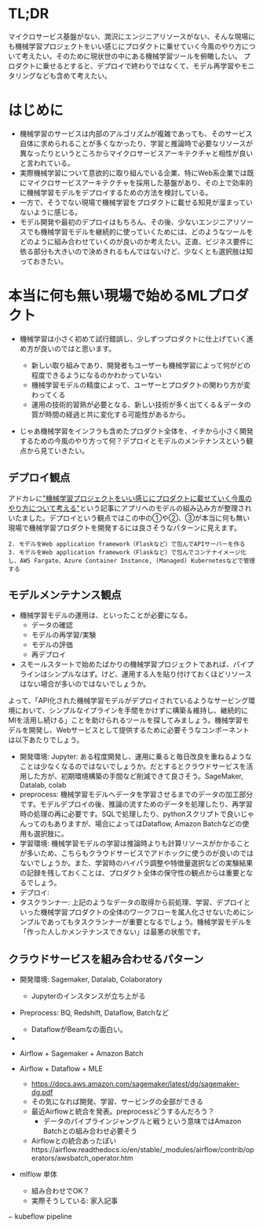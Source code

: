 # TL;DR
マイクロサービス基盤がない、潤沢にエンジニアリソースがない、そんな現場にも機械学習プロジェクトをいい感じにプロダクトに乗せていく今風のやり方について考えたい。そのために現状世の中にある機械学習ツールを俯瞰したい。
プロダクトに乗せるとすると、デプロイで終わりではなくて、モデル再学習やモニタリングなども含めて考えたい。

# はじめに
- 機械学習のサービスは内部のアルゴリズムが複雑であっても、そのサービス自体に求められることが多くなかったり、学習と推論時で必要なリソースが異なったりというところからマイクロサービスアーキテクチャと相性が良いと言われている。
- 実際機械学習について意欲的に取り組んでいる企業、特にWeb系企業では既にマイクロサービスアーキテクチャを採用した基盤があり、その上で効率的に機械学習モデルをデプロイするための方法を検討している。
- 一方で、そうでない現場で機械学習をプロダクトに載せる知見が溜まっていないように感じる。
- モデル開発や最初のデプロイはもちろん、その後、少ないエンジニアリソースでも機械学習モデルを継続的に使っていくためには、どのようなツールをどのように組み合わせていくのが良いのか考えたい。正直、ビジネス要件に依る部分も大きいので決めきれるもんではないけど、少なくとも選択肢は知っておきたい。

# 本当に何も無い現場で始めるMLプロダクト
- 機械学習は小さく初めて試行錯誤し、少しずつプロダクトに仕上げていく進め方が良いのではと思います。
  - 新しい取り組みであり、開発者もユーザーも機械学習によって何がどの程度できるようになるのかわかっていない
  - 機械学習モデルの精度によって、ユーザーとプロダクトの関わり方が変わってくる
  - 運用の技術的習熟が必要となる、新しい技術が多く出てくる＆データの質が時間の経過と共に変化する可能性があるから。
  
- じゃあ機械学習をインフラも含めたプロダクト全体を、イチから小さく開発するための今風のやり方って何？デプロイとモデルのメンテナンスという観点から見ていきたい。
## デプロイ観点
アドカレに["機械学習プロジェクトをいい感じにプロダクトに載せていく今風のやり方について考える"](https://aflc.qrunch.io/entries/dQqtdFHRumPAYJcj)という記事にアプリへのモデルの組み込み方が整理されいたました。デプロイという観点ではこの中の①や②、③が本当に何も無い現場で機械学習プロダクトを開発するには良さそうなパターンに見えます。

```
2. モデルをWeb application framework（Flaskなど）で包んでAPIサーバーを作る
3. モデルをWeb application framework（Flaskなど）で包んでコンテナイメージ化し、AWS Fargate、Azure Container Instance, (Managed) Kubernetesなどで管理する
```

## モデルメンテナンス観点
  - 機械学習モデルの運用は、といったことが必要になる。
    - データの確認
    - モデルの再学習/実験
    - モデルの評価
    - 再デプロイ
 - スモールスタートで始めたばかりの機械学習プロジェクトであれば、パイプラインはシンプルなはず。けど、運用する人を貼り付けておくほどリソースはない場合が多いのではないでしょうか。
 

よって、「API化された機械学習モデルがデプロイされているようなサービング環境において、シンプルなイプラインを手間をかけずに構築＆維持し、継続的にMlを活用し続ける」ことを助けられるツールを探してみましょう。機械学習モデルを開発し、Webサービスとして提供するために必要そうなコンポーネントは以下あたりでしょう。
- 開発環境: Jupyter: ある程度開発し、運用に乗ると毎日改良を重ねるようなことは少なくなるのではないでしょうか。だとするとクラウドサービスを活用した方が、初期環境構築の手間など削減できて良さそう。SageMaker, Datalab, colab
- preprocess: 機械学習モデルへデータを学習させるまでのデータの加工部分です。モデルデプロイの後、推論の流すためのデータを処理したり、再学習時の処理の再に必要です。SQLで処理したり、pythonスクリプトで良いじゃんってのもありますが、場合によってはDataflow, Amazon Batchなどの使用も選択肢に。
- 学習環境: 機械学習モデルの学習は推論時よりも計算リソースがかかることが多いため、こちらもクラウドサービスでアドホックに使うのが良いのではないでしょうか。また、学習時のハイパラ調整や特徴量選択などの実験結果の記録を残しておくことは、プロダクト全体の保守性の観点からは重要となるでしょう。
- デプロイ:  
- タスクランナー: 上記のようなデータの取得から前処理、学習、デプロイといった機械学習プロダクトの全体のワークフローを属人化させないためにシンプルであってもタスクランナーが重要となるでしょう。機械学習モデルを「作った人しかメンテナンスできない」は最悪の状態です。



## クラウドサービスを組み合わせるパターン
- 開発環境: Sagemaker, Datalab, Colaboratory
  - Jupyterのインスタンスが立ち上がる
- Preprocess: BQ, Redshift, Dataflow, Batchなど
  - DataflowがBeamなの面白い。
- 
- Airflow + Sagemaker + Amazon Batch
- Airflow + Dataflow + MLE
  - https://docs.aws.amazon.com/sagemaker/latest/dg/sagemaker-dg.pdf
  - その気になれば開発、学習、サービングの全部ができる
  - 最近Airflowと統合を発表。preprocessどうするんだろう？
    - データのパイプラインジャングルと戦うという意味ではAmazon Batchとの組み合わせ必要そう
  - Airflowとの統合あったぽいhttps://airflow.readthedocs.io/en/stable/_modules/airflow/contrib/operators/awsbatch_operator.htm



- mlflow 単体
  - 組み合わせでOK？
  - 実際そうしている: 家入記事

 − kubeflow pipeline
